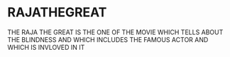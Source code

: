 # RAJATHEGREAT
THE RAJA THE GREAT IS THE ONE OF THE MOVIE WHICH TELLS ABOUT THE BLINDNESS AND WHICH INCLUDES THE FAMOUS ACTOR AND WHICH IS INVLOVED IN IT
